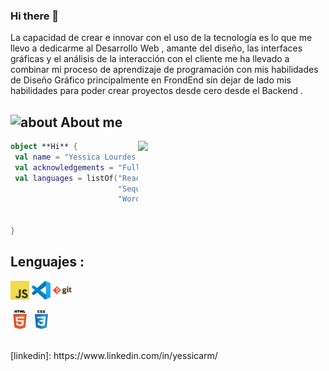 ### Hi there 👋

 La capacidad de crear e innovar con el uso de la tecnología es lo que me llevo a dedicarme al Desarrollo Web , amante del diseño, las interfaces gráficas y el análisis de la interacción con el cliente me ha llevado a combinar mi proceso de aprendizaje de programación con mis habilidades de Diseño Gráfico principalmente en FrondEnd sin dejar de lado mis habilidades para poder crear proyectos desde cero desde el Backend . 

## <img width="45" alt="about" src="https://raw.github.com/elizarov/elizarov/master/about.png"> About me

<img align="right" width="300" src="https://i2.wp.com/allhtaccess.info/wp-content/uploads/2018/03/programming.gif?fit=1281%2C716&ssl=1" />

```kotlin
object **Hi** {
 val name = "Yessica Lourdes Rodriguez Muñoz"
 val acknowledgements = "Fullstack Web Developer"
 val languages = listOf("React Js", " Node js", 
                        "Sequelize", "JavaScript", 
                        "Wordpress", "HTML", 
                                     "CSS") 

}
```

## **Lenguajes :**  


<code><img height="30" src="https://raw.githubusercontent.com/github/explore/80688e429a7d4ef2fca1e82350fe8e3517d3494d/topics/javascript/javascript.png"></code>
<code><img height="30" src="https://raw.githubusercontent.com/github/explore/80688e429a7d4ef2fca1e82350fe8e3517d3494d/topics/visual-studio-code/visual-studio-code.png"></code>
<code><img height="30" src="https://raw.githubusercontent.com/github/explore/80688e429a7d4ef2fca1e82350fe8e3517d3494d/topics/git/git.png"></code>

<code><img height="30" src="https://raw.githubusercontent.com/github/explore/80688e429a7d4ef2fca1e82350fe8e3517d3494d/topics/html/html.png"></code>
<code><img height="30" src="https://raw.githubusercontent.com/github/explore/80688e429a7d4ef2fca1e82350fe8e3517d3494d/topics/css/css.png"></code>


<br>
[linkedin]: https://www.linkedin.com/in/yessicarm/




